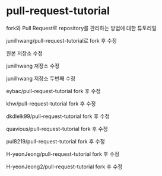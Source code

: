 # pull-request-tutorial
fork와 Pull Request로 repository를 관리하는 방법에 대한 튜토리얼

junilhwang/pull-request-tutorial로 fork 후 수정

원본 저장소 수정

junilhwang 저장소 수정

junilhwang 저장소 두번째 수정

eybac/pull-request-tutorial fork 후 수정

khw/pull-request-tutorial fork 후 수정

dkdlelk99/pull-request-tutorial fork 후 수정

quavious/pull-request-tutorial fork 후 수정

pul8219/pull-request-tutorial fork 후 수정

H-yeonJeong/pull-request-tutorial fork 후 수정

H-yeonJeong2/pull-request-tutorial fork 후 수정
